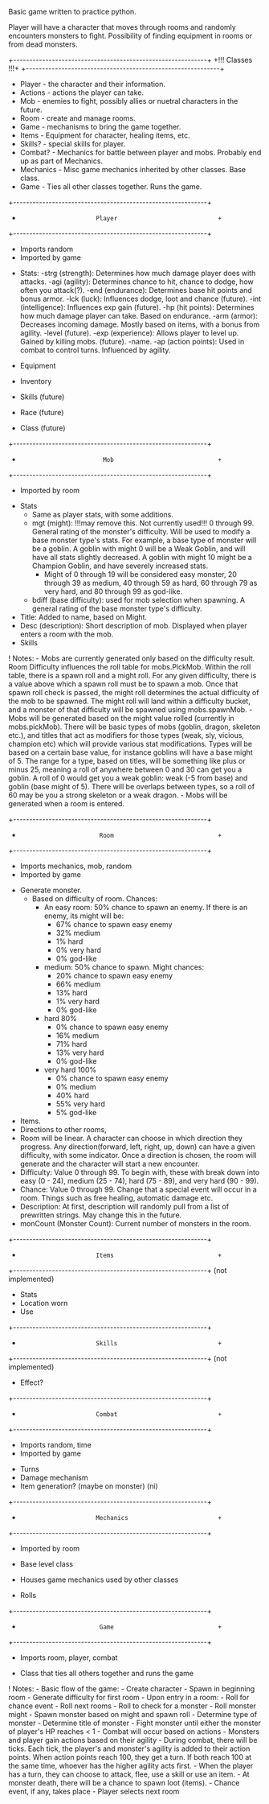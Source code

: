 Basic game written to practice python.

Player will have a character that moves through rooms and randomly encounters monsters to fight. Possibility of finding equipment in rooms or from dead monsters.

+------------------------------------------------------------+
+!!!                       Classes                        !!!+
+------------------------------------------------------------+
+ Player - the character and their information.
+ Actions -  actions the player can take.
+ Mob - enemies to fight, possibly allies or nuetral characters in the future.
+ Room - create and manage rooms.
+ Game - mechanisms to bring the game together.
+ Items - Equipment for character, healing items, etc.
+ Skills? - special skills for player.
+ Combat? - Mechanics for battle between player and mobs. Probably end up as part of Mechanics.
+ Mechanics - Misc game mechanics inherited by other classes. Base class.
+ Game - Ties all other classes together. Runs the game. 

+------------------------------------------------------------+
+                          Player                            +
+------------------------------------------------------------+
+ Imports random
+ Imported by game

- Stats:
    -strg (strength): Determines how much damage player does with attacks.
    -agi (agility): Determines chance to hit, chance to dodge, how often you attack(?). 
    -end (endurance): Determines base hit points and bonus armor. 
    -lck (luck): Influences dodge, loot and chance (future).
    -int (intelligence): Influences exp gain (future).
    -hp (hit points): Determines how much damage player can take. Based on endurance.
    -arm (armor): Decreases incoming damage. Mostly based on items, with a bonus from agility.
    -level (future).
    -exp (experience): Allows player to level up. Gained by killing mobs.  (future).
    -name.
    -ap (action points): Used in combat to control turns. Influenced by agility. 

- Equipment
- Inventory
- Skills (future)
- Race (future)
- Class (future)



+------------------------------------------------------------+
+                            Mob                             +
+------------------------------------------------------------+
+ Imported by room

- Stats
    - Same as player stats, with some additions.
    - mgt (might): !!!may remove this. Not currently used!!! 0 through 99. General rating of the monster's difficulty. Will be used to modify a base monster type's stats. For example, a base type of monster will be a goblin. A goblin with might 0 will be a Weak Goblin, and will have all stats slightly decreased. A goblin with might 10 might be a Champion Goblin, and have severely increased stats.
        - Might of 0 through 19 will be considered easy monster, 20 through 39 as medium, 40 through 59 as hard, 60 through 79 as very hard, and 80 through 99 as god-like. 
    - bdiff (base difficulty): used for mob selection when spawning. A general rating of the base monster type's difficulty. 
- Title: Added to name, based on Might.  
- Desc (description): Short description of mob. Displayed when player enters a room with the mob. 
- Skills


! Notes:
    - Mobs are currently generated only based on the difficulty result. Room Difficulty influences the roll table for mobs.PickMob. Within the roll table, there is a spawn roll and a might roll. For any given difficulty, there is a value above which a spawn roll must be to spawn a mob. Once that spawn roll check is passed, the might roll determines the actual difficulty of the mob to be spawned. The might roll will land within a difficulty bucket, and a monster of that difficulty will be spawned using mobs.spawnMob.
    - Mobs will be generated based on the might value rolled (currently in mobs.pickMob). There will be basic types of mobs (goblin, dragon, skeleton etc.), and titles that act as modifiers for those types (weak, sly, vicious, champion etc) which will provide various stat modifications. Types will be based on a certain base value, for instance goblins will have a base might of 5. The range for a type, based on titles, will be something like plus or minus 25, meaning a roll of anywhere between 0 and 30 can get you a goblin. A roll of 0 would get you a weak goblin: weak (-5 from base) and goblin (base might of 5). There will be overlaps between types, so a roll of 60 may be you a strong skeleton or a weak dragon. 
    - Mobs will be generated when a room is entered.

+------------------------------------------------------------+
+                           Room                             +
+------------------------------------------------------------+
+ Imports mechanics, mob, random
+ Imported by game

- Generate monster.
    - Based on difficulty of room. Chances:
        - An easy room: 50% chance to spawn an enemy. If there is an enemy, its might will be:
            - 67% chance to spawn easy enemy
            - 32% medium
            - 1% hard
            - 0% very hard
            - 0% god-like
        - medium: 50% chance to spawn. Might chances:
            - 20% chance to spawn easy enemy
            - 66% medium
            - 13% hard
            - 1% very hard
            - 0% god-like
        - hard 80%
            - 0% chance to spawn easy enemy
            - 16% medium
            - 71% hard
            - 13% very hard
            - 0% god-like
        - very hard 100%
            - 0% chance to spawn easy enemy
            - 0% medium
            - 40% hard
            - 55% very hard
            - 5% god-like
- Items.
- Directions to other rooms,
- Room will be linear. A character can choose in which direction they progress. Any direction(forward, left, right, up, down) can have a given difficulty, with some indicator. Once a direction is chosen, the room will generate and the character will start a new encounter.
- Difficulty: Value 0 through 99. To begin with, these with break down into easy (0 - 24), medium (25 - 74), hard (75 - 89), and very hard (90 - 99).
- Chance: Value 0 through 99. Change that a special event will occur in a room. Things such as free healing, automatic damage etc.
- Description: At first, description will randomly pull from a list of prewritten strings. May change this in the future.
- monCount (Monster Count): Current number of monsters in the room.

+------------------------------------------------------------+
+                          Items                             +
+------------------------------------------------------------+
(not implemented)
- Stats
- Location worn
- Use

+------------------------------------------------------------+
+                          Skills                            +
+------------------------------------------------------------+
(not implemented)
- Effect?

+------------------------------------------------------------+
+                          Combat                            +
+------------------------------------------------------------+
+ Imports random, time
+ Imported by game 

- Turns
- Damage mechanism
- Item generation? (maybe on monster) (ni)

+------------------------------------------------------------+
+                          Mechanics                         +
+------------------------------------------------------------+
+ Imported by room

+ Base level class
+ Houses game mechanics used by other classes


- Rolls

+------------------------------------------------------------+
+                           Game                             +
+------------------------------------------------------------+
+ Imports room, player, combat

+ Class that ties all others together and runs the game


! Notes:
    - Basic flow of the game:
        - Create character
        - Spawn in beginning room
        - Generate difficulty for first room
        - Upon entry in a room:
            - Roll for chance event
            - Roll next rooms
            - Roll to check for a monster
            - Roll monster might
            - Spawn monster based on might and spawn roll
                - Determine type of monster
                - Determine title of monster
            - Fight monster until either the monster of player's HP reaches < 1
                - Combat will occur based on actions
                - Monsters and player gain actions based on their agility
                - During combat, there will be ticks. Each tick, the player's and monster's agility is added to their action points. When action points reach 100, they get a turn. If both reach 100 at the same time, whoever has the higher agility acts first.
                - When the player has a turn, they can choose to attack, flee, use a skill or use an item.
                - At monster death, there will be a chance to spawn loot (items).
            - Chance event, if any, takes place
            - Player selects next room